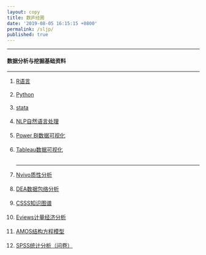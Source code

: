 ```yaml
---
layout: copy
title: 数庐经圃
date: '2019-08-05 16:15:15 +0800'
permalink: /sljp/
published: true
---
```


<style>
abbr {text-decoration: none;}
</style>
<hr><h4 class="btn btn-info btn-lg">数据分析与挖掘基础资料</h4><hr>
<ol class="rectangle-list">
<li><a href="http://lvxiong7zg.com/sljp/R" target="_blank"> R语言 </a></li><br>
<li><a href="http://lvxiong7zg.com/sljp/Python" target="_blank"> Python </a></li><br>
<li><a href="http://lvxiong7zg.com/sljp/Eviews" target="_blank"> stata </a></li><br>
<li><a href="http://lvxiong7zg.com/sljp/NLP" target="_blank"> NLP自然语言处理 </a></li><br>  
<li><a href="http://lvxiong7zg.com/sljp/Power BI" target="_blank"> Power BI数据可视化 </a></li> <br>
<li><a href="http://lvxiong7zg.com/sljp/Tableau" target="_blank"> Tableau数据可视化 </a></li> <br>  
 
---  
  
<li><a href="http://lvxiong7zg.com/sljp/Nvivo" target="_blank"> Nvivo质性分析 </a></li><br> 
<li><a href="http://lvxiong7zg.com/sljp/DEA" target="_blank"> DEA数据包络分析 </a></li><br> 
<li><a href="http://mp.weixin.qq.com/mp/homepage?__biz=MzI4NTE1NjAyOA==&hid=1&sn=ae4730ec311f0db89c4fa4c353eb8262&scene=1&devicetype=android-25&version=26060739&lang=zh_CN&nettype=WIFI&ascene=7&session_us=gh_8d25ce16a8bf&wx_header=1" target="_blank"> CSSS知识图谱 </a></li> <br>  
<li><a href="http://lvxiong7zg.com/sljp/Eviews" target="_blank"> Eviews计量经济分析 </a></li><br> 
<li><a href="http://lvxiong7zg.com/sljp/AMOS" target="_blank"> AMOS结构方程模型 </a></li> <br>
<li><a href="http://lvxiong7zg.com/sljp/SPSS" target="_blank"> SPSS统计分析（问卷） </a></li> <br>
</ol>

